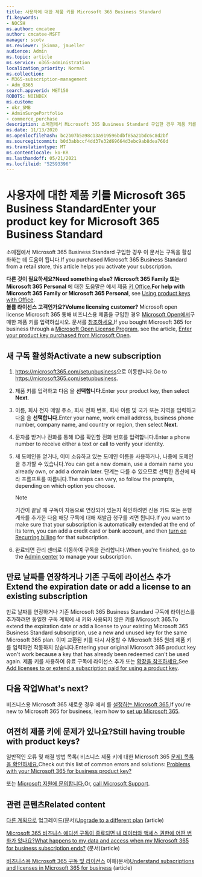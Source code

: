 ```yaml
---
title: 사용자에 대한 제품 키를 Microsoft 365 Business Standard
f1.keywords:
- NOCSH
ms.author: cmcatee
author: cmcatee-MSFT
manager: scotv
ms.reviewer: jkinma, jmueller
audience: Admin
ms.topic: article
ms.service: o365-administration
localization_priority: Normal
ms.collection:
- M365-subscription-management
- Adm_O365
search.appverid: MET150
ROBOTS: NOINDEX
ms.custom:
- okr_SMB
- AdminSurgePortfolio
- commerce_purchase
description: 소매점에서 Microsoft 365 Business Standard 구입한 경우 제품 키를 교환하고 구독을 활성화하는 방법을 알아보하세요.
ms.date: 11/13/2020
ms.openlocfilehash: bc2b07b5a98c13a919596bdbf85a21bdc6c8d2bf
ms.sourcegitcommit: b0d3abbccf4dd37e32d69664d3ebc9ab8dea760d
ms.translationtype: MT
ms.contentlocale: ko-KR
ms.lasthandoff: 05/21/2021
ms.locfileid: "52593396"
---
```

# <a name="enter-your-product-key-for-microsoft-365-business-standard"></a><span data-ttu-id="dd7ab-103">사용자에 대한 제품 키를 Microsoft 365 Business Standard</span><span class="sxs-lookup"><span data-stu-id="dd7ab-103">Enter your product key for Microsoft 365 Business Standard</span></span>

<span data-ttu-id="dd7ab-104">소매점에서 Microsoft 365 Business Standard 구입한 경우 이 문서는 구독을 활성화하는 데 도움이 됩니다.</span><span class="sxs-lookup"><span data-stu-id="dd7ab-104">If you purchased Microsoft 365 Business Standard from a retail store, this article helps you activate your subscription.</span></span>
  
 <span data-ttu-id="dd7ab-105">**다른 것이 필요하세요?**</span><span class="sxs-lookup"><span data-stu-id="dd7ab-105">**Need something else?**</span></span>
 <span data-ttu-id="dd7ab-106">**Microsoft 365 Family 또는 Microsoft 365 Personal** 에 대한 도움말은 에서 제품 [키 Office.](https://support.microsoft.com/office/12a5763a-d45c-4685-8c95-a44500213759.aspx)</span><span class="sxs-lookup"><span data-stu-id="dd7ab-106">**For help with Microsoft 365 Family or Microsoft 365 Personal**, see [Using product keys with Office](https://support.microsoft.com/office/12a5763a-d45c-4685-8c95-a44500213759.aspx).</span></span>  
 <span data-ttu-id="dd7ab-107">**볼륨 라이선스 고객인가요?**</span><span class="sxs-lookup"><span data-stu-id="dd7ab-107">**Volume licensing customer?**</span></span> <span data-ttu-id="dd7ab-108">Microsoft open license Microsoft 365 통해 비즈니스용 제품을 구입한 경우 [Microsoft Open에서](https://go.microsoft.com/fwlink/p/?LinkID=613298)구매한 제품 키를 입력하십시오. 문서를 [참조하세요.](purchases-from-microsoft-open.md)</span><span class="sxs-lookup"><span data-stu-id="dd7ab-108">If you bought Microsoft 365 for business through a [Microsoft Open License Program](https://go.microsoft.com/fwlink/p/?LinkID=613298), see the article, [Enter your product key purchased from Microsoft Open](purchases-from-microsoft-open.md).</span></span>
  
## <a name="activate-a-new-subscription"></a><span data-ttu-id="dd7ab-109">새 구독 활성화</span><span class="sxs-lookup"><span data-stu-id="dd7ab-109">Activate a new subscription</span></span>

1. <span data-ttu-id="dd7ab-110"><a href="https://go.microsoft.com/fwlink/p/?LinkId=839911" target="_blank">https://microsoft365.com/setupbusiness</a>으로 이동합니다.</span><span class="sxs-lookup"><span data-stu-id="dd7ab-110">Go to <a href="https://go.microsoft.com/fwlink/p/?LinkId=839911" target="_blank">https://microsoft365.com/setupbusiness</a>.</span></span>

2. <span data-ttu-id="dd7ab-111">제품 키를 입력하고 다음 을 **선택합니다.**</span><span class="sxs-lookup"><span data-stu-id="dd7ab-111">Enter your product key, then select **Next**.</span></span>

3. <span data-ttu-id="dd7ab-112">이름, 회사 전자 메일 주소, 회사 전화 번호, 회사 이름 및 국가 또는 지역을 입력하고 다음 을 **선택합니다.**</span><span class="sxs-lookup"><span data-stu-id="dd7ab-112">Enter your name, work email address, business phone number, company name, and country or region, then select **Next**.</span></span>

4. <span data-ttu-id="dd7ab-113">문자를 받거나 전화를 통해 ID를 확인할 전화 번호를 입력합니다.</span><span class="sxs-lookup"><span data-stu-id="dd7ab-113">Enter a phone number to receive either a text or call to verify your identity.</span></span>

5. <span data-ttu-id="dd7ab-114">새 도메인을 얻거나, 이미 소유하고 있는 도메인 이름을 사용하거나, 나중에 도메인을 추가할 수 있습니다.</span><span class="sxs-lookup"><span data-stu-id="dd7ab-114">You can get a new domain, use a domain name you already own, or add a domain later.</span></span> <span data-ttu-id="dd7ab-115">단계는 다를 수 있으므로 선택한 옵션에 따라 프롬프트를 따릅니다.</span><span class="sxs-lookup"><span data-stu-id="dd7ab-115">The steps can vary, so follow the prompts, depending on which option you choose.</span></span>

    > [!NOTE]
    > <span data-ttu-id="dd7ab-116">기간이 끝날 때 구독이 자동으로 연장되어 있는지 확인하려면 신용 카드 또는 은행 계좌를 [](subscriptions/renew-your-subscription.md#turn-recurring-billing-off-or-on) 추가한 다음 해당 구독에 대해 재발급 청구를 켜면 됩니다.</span><span class="sxs-lookup"><span data-stu-id="dd7ab-116">If you want to make sure that your subscription is automatically extended at the end of its term, you can add a credit card or bank account, and then [turn on Recurring billing](subscriptions/renew-your-subscription.md#turn-recurring-billing-off-or-on) for that subscription.</span></span>

6. <span data-ttu-id="dd7ab-117">완료되면 관리 센터로 이동하여 <a href="https://go.microsoft.com/fwlink/p/?linkid=2024339" target="_blank"></a> 구독을 관리합니다.</span><span class="sxs-lookup"><span data-stu-id="dd7ab-117">When you're finished, go to the <a href="https://go.microsoft.com/fwlink/p/?linkid=2024339" target="_blank">Admin center</a> to manage your subscription.</span></span>

## <a name="extend-the-expiration-date-or-add-a-license-to-an-existing-subscription"></a><span data-ttu-id="dd7ab-118">만료 날짜를 연장하거나 기존 구독에 라이선스 추가</span><span class="sxs-lookup"><span data-stu-id="dd7ab-118">Extend the expiration date or add a license to an existing subscription</span></span>

<span data-ttu-id="dd7ab-119">만료 날짜를 연장하거나 기존 Microsoft 365 Business Standard 구독에 라이선스를 추가하려면 동일한 구독 계획에 새 키와 사용되지 않은 키를 Microsoft 365.</span><span class="sxs-lookup"><span data-stu-id="dd7ab-119">To extend the expiration date or add a license to your existing Microsoft 365 Business Standard subscription, use a new and unused key for the same Microsoft 365 plan.</span></span> <span data-ttu-id="dd7ab-120">이미 교환된 키를 다시 사용할 수 Microsoft 365 원래 제품 키를 입력하면 작동하지 않습니다.</span><span class="sxs-lookup"><span data-stu-id="dd7ab-120">Entering your original Microsoft 365 product key won't work because a key that has already been redeemed can't be used again.</span></span> <span data-ttu-id="dd7ab-121">제품 키를 사용하여 유료 구독에 라이선스 추가 또는 [확장을 참조하세요.](licenses/add-licenses-using-product-key.md)</span><span class="sxs-lookup"><span data-stu-id="dd7ab-121">See [Add licenses to or extend a subscription paid for using a product key](licenses/add-licenses-using-product-key.md).</span></span>

## <a name="whats-next"></a><span data-ttu-id="dd7ab-122">다음 작업</span><span class="sxs-lookup"><span data-stu-id="dd7ab-122">What's next?</span></span>

<span data-ttu-id="dd7ab-123">비즈니스용 Microsoft 365 새로운 경우 에서 를 [설정하는 Microsoft 365.](../admin/setup/setup.md)</span><span class="sxs-lookup"><span data-stu-id="dd7ab-123">If you're new to Microsoft 365 for business, learn how to [set up Microsoft 365](../admin/setup/setup.md).</span></span>
  
## <a name="still-having-trouble-with-product-keys"></a><span data-ttu-id="dd7ab-124">여전히 제품 키에 문제가 있나요?</span><span class="sxs-lookup"><span data-stu-id="dd7ab-124">Still having trouble with product keys?</span></span>

<span data-ttu-id="dd7ab-125">일반적인 오류 및 해결 방법 목록( 비즈니스 제품 키에 대한 Microsoft 365 [문제) 목록을 확인하세요.](product-key-errors-and-solutions.md)</span><span class="sxs-lookup"><span data-stu-id="dd7ab-125">Check out this list of common errors and solutions: [Problems with your Microsoft 365 for business product key?](product-key-errors-and-solutions.md)</span></span>
  
<span data-ttu-id="dd7ab-126">또는 [Microsoft 지원에 문의합니다.](../business-video/get-help-support.md)</span><span class="sxs-lookup"><span data-stu-id="dd7ab-126">Or, [call Microsoft Support](../business-video/get-help-support.md).</span></span>

## <a name="related-content"></a><span data-ttu-id="dd7ab-127">관련 콘텐츠</span><span class="sxs-lookup"><span data-stu-id="dd7ab-127">Related content</span></span>

<span data-ttu-id="dd7ab-128">[다른 계획으로](./subscriptions/upgrade-to-different-plan.md) 업그레이드(문서)</span><span class="sxs-lookup"><span data-stu-id="dd7ab-128">[Upgrade to a different plan](./subscriptions/upgrade-to-different-plan.md) (article)</span></span>

[<span data-ttu-id="dd7ab-129">Microsoft 365 비즈니스 에디션 구독이 종료되면 내 데이터와 액세스 권한에 어떤 변화가 있나요?</span><span class="sxs-lookup"><span data-stu-id="dd7ab-129">What happens to my data and access when my Microsoft 365 for business subscription ends?</span></span>](./subscriptions/what-if-my-subscription-expires.md) <span data-ttu-id="dd7ab-130">(문서)</span><span class="sxs-lookup"><span data-stu-id="dd7ab-130">(article)</span></span>

<span data-ttu-id="dd7ab-131">[비즈니스용 Microsoft 365 구독 및 라이선스](./licenses/subscriptions-and-licenses.md) 이해(문서)</span><span class="sxs-lookup"><span data-stu-id="dd7ab-131">[Understand subscriptions and licenses in Microsoft 365 for business](./licenses/subscriptions-and-licenses.md) (article)</span></span>
